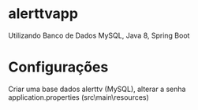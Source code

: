 # alerttvapp

Utilizando Banco de Dados MySQL, Java 8, Spring Boot

# Configurações

Criar uma base dados alerttv (MySQL), alterar a senha application.properties (src\main\resources)
